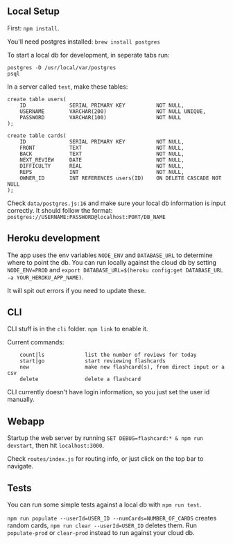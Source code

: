## Local Setup

First: `npm install`. 

You'll need postgres installed: `brew install postgres`

To start a local db for development, in seperate tabs run:
```
postgres -D /usr/local/var/postgres
psql
```

In a server called `test`, make these tables:
```
create table users(
    ID              SERIAL PRIMARY KEY          NOT NULL,
    USERNAME        VARCHAR(200)                NOT NULL UNIQUE,
    PASSWORD        VARCHAR(100)                NOT NULL
);

create table cards(
    ID              SERIAL PRIMARY KEY          NOT NULL,
    FRONT           TEXT                        NOT NULL,
    BACK            TEXT                        NOT NULL,
    NEXT_REVIEW     DATE                        NOT NULL,
    DIFFICULTY      REAL                        NOT NULL,
    REPS            INT                         NOT NULL,
    OWNER_ID        INT REFERENCES users(ID)    ON DELETE CASCADE NOT NULL
);

```
Check `data/postgres.js:16` and make sure your local db information is input correctly. It should follow the format:
`postgres://USERNAME:PASSWORD@localhost:PORT/DB_NAME`

## Heroku development
The app uses the env variables `NODE_ENV` and `DATABASE_URL` to determine where to point the db. You can run locally against the cloud db by setting 
`NODE_ENV=PROD` and `export DATABASE_URL=$(heroku config:get DATABASE_URL -a YOUR_HEROKU_APP_NAME)`.

It will spit out errors if you need to update these.

## CLI
CLI stuff is in the `cli` folder. `npm link` to enable it.

Current commands: 
```
    count|ls             list the number of reviews for today
    start|go             start reviewing flashcards
    new                  make new flashcard(s), from direct input or a csv
    delete               delete a flashcard
```
CLI currently doesn't have login information, so you just set the user id manually.

## Webapp
Startup the web server by running `SET DEBUG=flashcard:* & npm run devstart`, then hit `localhost:3000`.

Check `routes/index.js` for routing info, or just click on the top bar to navigate.

## Tests
You can run some simple tests against a local db with `npm run test`. 

`npm run populate --userId=USER_ID --numCards=NUMBER_OF_CARDS` creates random cards, `npm run clear --userId=USER_ID` deletes them. Run `populate-prod` or `clear-prod` instead to run against your cloud db.
